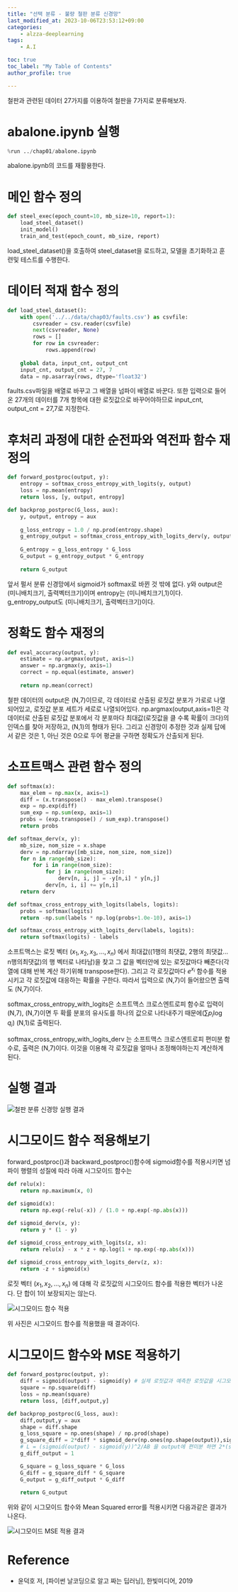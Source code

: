 ```yaml
---
title: "선택 분류 - 불량 철판 분류 신경망"
last_modified_at: 2023-10-06T23:53:12+09:00
categories:
    - alzza-deeplearning
tags:
    - A.I

toc: true
toc_label: "My Table of Contents"
author_profile: true

---
```

철판과 관련된 데이터 27가지를 이용하여 철판을 7가지로 분류해보자.

# abalone.ipynb 실행
```py
%run ../chap01/abalone.ipynb
```
abalone.ipynb의 코드를 재활용한다.

# 메인 함수 정의
```py
def steel_exec(epoch_count=10, mb_size=10, report=1):
    load_steel_dataset()
    init_model()
    train_and_test(epoch_count, mb_size, report)
```
load_steel_dataset()을 호출하여 steel_dataset을 로드하고, 모델을 초기화하고 훈련및 테스트를 수행한다.

# 데이터 적재 함수 정의
```py
def load_steel_dataset():
    with open('../../data/chap03/faults.csv') as csvfile:
        csvreader = csv.reader(csvfile)
        next(csvreader, None)
        rows = []
        for row in csvreader:
            rows.append(row)
            
    global data, input_cnt, output_cnt
    input_cnt, output_cnt = 27, 7
    data = np.asarray(rows, dtype='float32')
```
faults.csv파일을 배열로 바꾸고 그 배열을 넘파이 배열로 바꾼다. 또한 입력으로 들어온 27개의 데이터를 7개 항목에 대한 로짓값으로 바꾸어야하므로 input_cnt, output_cnt = 27,7로 지정한다.

# 후처리 과정에 대한 순전파와 역전파 함수 재정의
```py
def forward_postproc(output, y):
    entropy = softmax_cross_entropy_with_logits(y, output)
    loss = np.mean(entropy) 
    return loss, [y, output, entropy]

def backprop_postproc(G_loss, aux):
    y, output, entropy = aux
    
    g_loss_entropy = 1.0 / np.prod(entropy.shape)
    g_entropy_output = softmax_cross_entropy_with_logits_derv(y, output)
    
    G_entropy = g_loss_entropy * G_loss
    G_output = g_entropy_output * G_entropy
    
    return G_output
```
앞서 펄서 분류 신경망에서 sigmoid가 softmax로 바뀐 것 밖에 없다. y와 output은 (미니배치크기, 출력벡터크기)이며 entropy는 (미니배치크기,1)이다. g_entropy_output도 (미니배치크기, 출력벡터크기)이다.

# 정확도 함수 재정의
```py
def eval_accuracy(output, y):
    estimate = np.argmax(output, axis=1)
    answer = np.argmax(y, axis=1)
    correct = np.equal(estimate, answer)
    
    return np.mean(correct)
```
철판 데이터의 output은 (N,7)이므로, 각 데이터로 산출된 로짓값 분포가 가로로 나열되어있고, 로짓값 분포 세트가 세로로 나열되어있다. np.argmax(output,axis=1)은 각 데이터로 산출된 로짓값 분포에서 각 분포마다 최대값(로짓값을 클 수록 확률이 크다)의 인덱스를 찾아 저장하고, (N,1)의 형태가 된다. 그리고 신경망이 추정한 것과 실제 답에서 같은 것은 1, 아닌 것은 0으로 두어 평균을 구하면 정확도가 산출되게 된다.

# 소프트맥스 관련 함수 정의
```py
def softmax(x):
    max_elem = np.max(x, axis=1)
    diff = (x.transpose() - max_elem).transpose()
    exp = np.exp(diff)
    sum_exp = np.sum(exp, axis=1)
    probs = (exp.transpose() / sum_exp).transpose()
    return probs

def softmax_derv(x, y):
    mb_size, nom_size = x.shape
    derv = np.ndarray([mb_size, nom_size, nom_size])
    for n in range(mb_size):
        for i in range(nom_size):
            for j in range(nom_size):
                derv[n, i, j] = -y[n,i] * y[n,j]
            derv[n, i, i] += y[n,i]
    return derv

def softmax_cross_entropy_with_logits(labels, logits):
    probs = softmax(logits)
    return -np.sum(labels * np.log(probs+1.0e-10), axis=1)

def softmax_cross_entropy_with_logits_derv(labels, logits):
    return softmax(logits) - labels
```
소프트맥스는 로짓 벡터 $(x_1,x_2,x_3,...,x_n)$ 에서 최대값((1행의 최댓값, 2행의 최댓값... n행의최댓값)의 행 벡터로 나타남)을 찾고 그 값을 벡터안에 있는 로짓값마다 빼준다(각 열에 대해 반복 계산 하기위해 transpose한다). 그리고 각 로짓값마다 $e^{x_i}$ 함수를 적용시키고 각 로짓값에 대응하는 확률을 구한다. 따라서 입력으로 (N,7)이 들어왔으면 출력도 (N,7)이다.

softmax_cross_entropy_with_logits은 소프트맥스 크로스엔트로피 함수로 입력이 (N,7), (N,7)이면 두 확률 분포의 유사도를 하나의 값으로 나타내주기 때문에($\sum p_i \log q_i$) (N,1)로 출력된다.

softmax_cross_entropy_with_logits_derv 는 소프트맥스 크로스엔트로피 편미분 함수로, 출력은 (N,7)이다. 이것을 이용해 각 로짓값을 얼마나 조정해야하는지 계산하게 된다.

# 실행 결과
![철판 분류 신경망 실행 결과](https://github.com/minchoCoin/minchoCoin.github.io/assets/62372650/4f52e9c2-7ef4-48a0-a232-2842fc60bcd3)

# 시그모이드 함수 적용해보기
forward_postproc()과 backward_postproc()함수에 sigmoid함수를 적용시키면 넘파이 행렬의 성질에 따라 아래 시그모이드 함수는

```py
def relu(x):
    return np.maximum(x, 0)

def sigmoid(x):
    return np.exp(-relu(-x)) / (1.0 + np.exp(-np.abs(x)))
        
def sigmoid_derv(x, y):
    return y * (1 - y)

def sigmoid_cross_entropy_with_logits(z, x):
    return relu(x) - x * z + np.log(1 + np.exp(-np.abs(x)))

def sigmoid_cross_entropy_with_logits_derv(z, x):
    return -z + sigmoid(x)
```
로짓 벡터 $(x_1,x_2,...,x_n)$ 에 대해 각 로짓값의 시그모이드 함수를 적용한 벡터가 나온다. 단 합이 1이 보장되지는 않는다.

![시그모이드 함수 적용](https://github.com/minchoCoin/minchoCoin.github.io/assets/62372650/a2f7c188-4858-4879-9931-5649cbbb9757)

위 사진은 시그모이드 함수를 적용했을 때 결과이다.

# 시그모이드 함수와 MSE 적용하기
```py
def forward_postproc(output, y):
    diff = sigmoid(output) - sigmoid(y) # 실제 로짓값과 예측한 로짓값을 시그모이드 함수를 적용시켜 차이를구함
    square = np.square(diff)
    loss = np.mean(square)
    return loss, [diff,output,y]

def backprop_postproc(G_loss, aux):
    diff,output,y = aux
    shape = diff.shape
    g_loss_square = np.ones(shape) / np.prod(shape)
    g_square_diff = 2*diff * sigmoid_derv(np.ones(np.shape(output)),sigmoid(output))
    # L = (sigmoid(output) - sigmoid(y))^2/AB 을 output에 편미분 하면 2*(sigmoid(output) - sigmoid(y))* sigmoid_derv(y,output)/ AB
    g_diff_output = 1

    G_square = g_loss_square * G_loss
    G_diff = g_square_diff * G_square
    G_output = g_diff_output * G_diff
    
    return G_output
```
위와 같이 시그모이드 함수와 Mean Squared error를 적용시키면 다음과같은 결과가 나온다.

![시그모이드 MSE 적용 결과](https://github.com/minchoCoin/minchoCoin.github.io/assets/62372650/8b9d4282-5576-4423-a128-e03cda7184e6)

# Reference

 - 윤덕호 저, [파이썬 날코딩으로 알고 짜는 딥러닝], 한빛미디어, 2019


